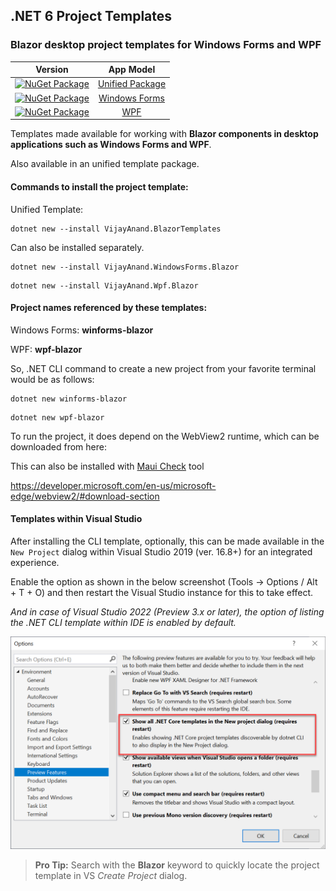 ## .NET 6 Project Templates

### Blazor desktop project templates for Windows Forms and WPF

| Version | App Model |
| :-----: | :-------: |
| [![NuGet Package](https://badgen.net/nuget/v/VijayAnand.BlazorTemplates/)](https://www.nuget.org/packages/VijayAnand.BlazorTemplates/) | [Unified Package](https://www.nuget.org/packages/VijayAnand.BlazorTemplates/)|
| [![NuGet Package](https://badgen.net/nuget/v/VijayAnand.WindowsForms.Blazor/)](https://www.nuget.org/packages/VijayAnand.WindowsForms.Blazor/) | [Windows Forms](https://www.nuget.org/packages/VijayAnand.WindowsForms.Blazor/)|
| [![NuGet Package](https://badgen.net/nuget/v/VijayAnand.Wpf.Blazor/)](https://www.nuget.org/packages/VijayAnand.Wpf.Blazor/) | [WPF](https://www.nuget.org/packages/VijayAnand.Wpf.Blazor/)|

Templates made available for working with **Blazor components in desktop applications such as Windows Forms and WPF**.

Also available in an unified template package.

#### Commands to install the project template:

Unified Template:

```shell
dotnet new --install VijayAnand.BlazorTemplates
```

Can also be installed separately.

```shell
dotnet new --install VijayAnand.WindowsForms.Blazor
```

```shell
dotnet new --install VijayAnand.Wpf.Blazor
```

#### Project names referenced by these templates:

Windows Forms: **winforms-blazor**

WPF: **wpf-blazor**

So, .NET CLI command to create a new project from your favorite terminal would be as follows:

```shell
dotnet new winforms-blazor
```

```shell
dotnet new wpf-blazor
```

To run the project, it does depend on the WebView2 runtime, which can be downloaded from here:

This can also be installed with [Maui Check](https://github.com/Redth/dotnet-maui-check) tool

https://developer.microsoft.com/en-us/microsoft-edge/webview2/#download-section

#### Templates within Visual Studio

After installing the CLI template, optionally, this can be made available in the `New Project` dialog within Visual Studio 2019 (ver. 16.8+) for an integrated experience.

Enable the option as shown in the below screenshot (Tools -> Options / Alt + T + O) and then restart the Visual Studio instance for this to take effect.

_And in case of Visual Studio 2022 (Preview 3.x or later), the option of listing the .NET CLI template within IDE is enabled by default._

![CLI Project Templates within Visual Studio 2019](./images/cli-templates-option-enable.png)

> **Pro Tip:** Search with the **Blazor** keyword to quickly locate the project template in VS _Create Project_ dialog.
